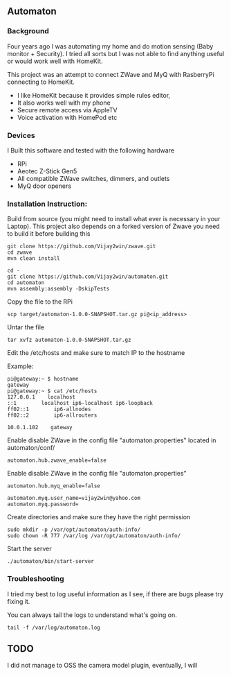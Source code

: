 ## Automaton



### Background

Four years ago I was automating my home and do motion sensing (Baby monitor + Security). I tried all sorts but I was not able to find anything useful or would work well with HomeKit.

This project was an attempt to connect ZWave and MyQ with RasberryPi connecting to HomeKit. 

- I like HomeKit because it provides simple rules editor, 
- It also works well with my phone
- Secure remote access via AppleTV
- Voice activation with HomePod etc

### Devices

I Built this software and tested with the following hardware

- RPi
- Aeotec Z-Stick Gen5
- All compatible ZWave switches, dimmers, and outlets
- MyQ door openers

### Installation Instruction:

Build from source (you might need to install what ever is necessary in your Laptop). This project also depends on a forked version of Zwave you need to build it before building this 

```
git clone https://github.com/Vijay2win/zwave.git
cd zwave
mvn clean install

cd -
git clone https://github.com/Vijay2win/automaton.git
cd automaton
mvn assembly:assembly -DskipTests

```

Copy the file to the RPi

```
scp target/automaton-1.0.0-SNAPSHOT.tar.gz pi@<ip_address>
```

Untar the file

```
tar xvfz automaton-1.0.0-SNAPSHOT.tar.gz
```

Edit the /etc/hosts and make sure to match IP to the hostname

Example:
 
```
pi@gateway:~ $ hostname
gateway
pi@gateway:~ $ cat /etc/hosts
127.0.0.1    localhost
::1        localhost ip6-localhost ip6-loopback
ff02::1        ip6-allnodes
ff02::2        ip6-allrouters

10.0.1.102    gateway
```

Enable disable ZWave in the config file "automaton.properties" located in automaton/conf/

```
automaton.hub.zwave_enable=false
```

Enable disable ZWave in the config file "automaton.properties"

```
automaton.hub.myq_enable=false

automaton.myq.user_name=vijay2win@yahoo.com
automaton.myq.password=
```

Create directories and make sure they have the right permission

```
sudo mkdir -p /var/opt/automaton/auth-info/
sudo chown -R 777 /var/log /var/opt/automaton/auth-info/ 
```

Start the server

```
./automaton/bin/start-server
```

### Troubleshooting

I tried my best to log useful information as I see, if there are bugs please try fixing it.

You can always tail the logs to understand what's going on.

```
tail -f /var/log/automaton.log 
```

## TODO
I did not manage to OSS the camera model plugin, eventually, I will

